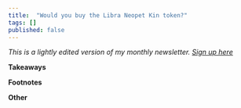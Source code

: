 ```yaml
---
title:  "Would you buy the Libra Neopet Kin token?"  
tags: []
published: false
---
```


*This is a lightly edited version of my monthly newsletter. [Sign up here](https://avoidboringpeople.substack.com/ "ABP")*

**Takeaways**

**Footnotes**

**Other**
